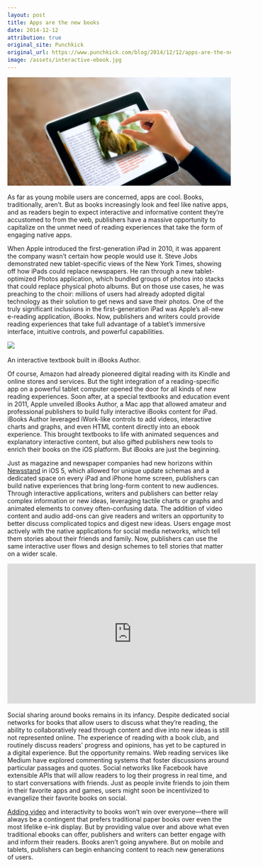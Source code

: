 ```yaml
---
layout: post
title: Apps are the new books
date: 2014-12-12
attribution: true
original_site: Punchkick
original_url: https://www.punchkick.com/blog/2014/12/12/apps-are-the-new-books-reading-goes-interactive
image: /assets/interactive-ebook.jpg
---
```

![](/assets/interactive-ebook.jpg)

As far as young mobile users are concerned, apps are cool. Books, traditionally, aren’t. But as books increasingly look and feel like native apps, and as readers begin to expect interactive and informative content they’re accustomed to from the web, publishers have a massive opportunity to capitalize on the unmet need of reading experiences that take the form of engaging native apps.

When Apple introduced the first-generation iPad in 2010, it was apparent the company wasn’t certain how people would use it. Steve Jobs demonstrated new tablet-specific views of the New York Times, showing off how iPads could replace newspapers. He ran through a new tablet-optimized Photos application, which bundled groups of photos into stacks that could replace physical photo albums. But on those use cases, he was preaching to the choir: millions of users had already adopted digital technology as their solution to get news and save their photos. One of the truly significant inclusions in the first-generation iPad was Apple’s all-new e-reading application, iBooks. Now, publishers and writers could provide reading experiences that take full advantage of a tablet’s immersive interface, intuitive controls, and powerful capabilities.

![](http://www.homeschooltablet.com/wp-content/uploads/2012/06/20120612-215517.jpg)
<div class="caption">An interactive textbook built in iBooks Author.</div>

Of course, Amazon had already pioneered digital reading with its Kindle and online stores and services. But the tight integration of a reading-specific app on a powerful tablet computer opened the door for all kinds of new reading experiences. Soon after, at a special textbooks and education event in 2011, Apple unveiled iBooks Author, a Mac app that allowed amateur and professional publishers to build fully interactive iBooks content for iPad. iBooks Author leveraged iWork-like controls to add videos, interactive charts and graphs, and even HTML content directly into an ebook experience. This brought textbooks to life with animated sequences and explanatory interactive content, but also gifted publishers new tools to enrich their books on the iOS platform. But iBooks are just the beginning.

Just as magazine and newspaper companies had new horizons within [Newsstand](https://www.punchkick.com/blog/2014/08/14/how-can-print-publishers-continue-to-adapt-to-mobile) in iOS 5, which allowed for unique update schemas and a dedicated space on every iPad and iPhone home screen, publishers can build native experiences that bring long-form content to new audiences. Through interactive applications, writers and publishers can better relay complex information or new ideas, leveraging tactile charts or graphs and animated elements to convey often-confusing data. The addition of video content and audio add-ons can give readers and writers an opportunity to better discuss complicated topics and digest new ideas. Users engage most actively with the native applications for social media networks, which tell them stories about their friends and family. Now, publishers can use the same interactive user flows and design schemes to tell stories that matter on a wider scale.

<iframe width="560" height="315" src="https://www.youtube-nocookie.com/embed/LV-RvzXGH2Y?si=hy2WrjqYQ4g2JnE0&amp;controls=0" title="YouTube video player" frameborder="0" allow="accelerometer; autoplay; clipboard-write; encrypted-media; gyroscope; picture-in-picture; web-share" allowfullscreen></iframe>

Social sharing around books remains in its infancy. Despite dedicated social networks for books that allow users to discuss what they’re reading, the ability to collaboratively read through content and dive into new ideas is still not represented online. The experience of reading with a book club, and routinely discuss readers’ progress and opinions, has yet to be captured in a digital experience. But the opportunity remains. Web reading services like Medium have explored commenting systems that foster discussions around particular passages and quotes. Social networks like Facebook have extensible APIs that will allow readers to log their progress in real time, and to start conversations with friends. Just as people invite friends to join them in their favorite apps and games, users might soon be incentivized to evangelize their favorite books on social.

[Adding video](https://www.punchkick.com/blog/2014/11/06/two-screens-are-better-than-one-embracing-second-screens-for-better-content) and interactivity to books won’t win over everyone—there will always be a contingent that prefers traditional paper books over even the most lifelike e-ink display. But by providing value over and above what even traditional ebooks can offer, publishers and writers can better engage with and inform their readers. Books aren’t going anywhere. But on mobile and tablets, publishers can begin enhancing content to reach new generations of users.